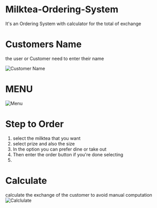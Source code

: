 # Milktea-Ordering-System
It's an Ordering System with calculator for the total of exchange
# Customers Name
the user or Customer need to enter their name  

![Customer Name](https://github.com/JuanitoTamboong/Milktea-Ordering-System/assets/93064994/1ed04435-4ab8-4cb8-b107-d26ab8bbb01b)
# MENU
![Menu](https://github.com/JuanitoTamboong/Milktea-Ordering-System/assets/93064994/a8c49e27-8a8e-4db6-8ce3-82f97d921345)
# Step to Order 
1. select the milktea that you want
2. select prize and also the size
3. In the option you can prefer dine or take out
4. Then enter the order button if you're done selecting
5. 
# Calculate
calculate the exchange of the customer to avoid manual computation
![Calclulate](https://github.com/JuanitoTamboong/Milktea-Ordering-System/assets/93064994/194c4622-b1a7-4050-94d1-7e816ef48175)

